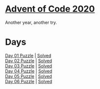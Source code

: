 # [Advent of Code 2020](https://adventofcode.com/2020/about)

Another year, another try.

# Days

[Day 01 Puzzle](https://adventofcode.com/2020/day/1) | [Solved](day1/puzzle.py)\
[Day 02 Puzzle](https://adventofcode.com/2020/day/2) | [Solved](day2/puzzle.py)\
[Day 03 Puzzle](https://adventofcode.com/2020/day/3) | [Solved](day3/puzzle.py)\
[Day 04 Puzzle](https://adventofcode.com/2020/day/4) | [Solved](day4/puzzle.py)\
[Day 05 Puzzle](https://adventofcode.com/2020/day/5) | [Solved](day5/puzzle.py)\
[Day 06 Puzzle](https://adventofcode.com/2020/day/6) | [Solved](day6/puzzle.py)

